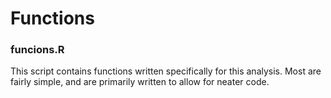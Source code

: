 # Functions

### funcions.R

This script contains functions written specifically for this analysis. Most are fairly simple, and are primarily written to allow for neater code.
